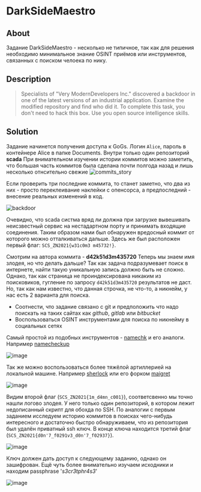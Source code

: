 # DarkSideMaestro
## About  

Задание DarkSideMaestro - несколько не типичное, так как для решения необходимо минимальное знание OSINT приёмов или инструментов, связанных с поиском челоека по нику.

## Description

> Specialists of "Very ModernDevelopers Inc." discovered a backdoor in one of the latest versions of an industrial application. Examine the modified repository and find who did it. To complete this task, you don't need to hack this box. Use you open source intelligence skills.


## Solution

Задание начинется получения доступа к GoGs. Логин ```Alice```, пароль в контейнере Alice в папке Documents.
Внутри только один репозиторий **scada**
При внимательном изучении истории коммитов можно заметить, что большая часть коммитов была сделана почти полгода назад и лишь несколько отнсительно свежие
![commits_story](https://user-images.githubusercontent.com/83208042/131511887-03e42a79-49d3-49db-93b5-47296182dd7f.png)

Если проверить три последние коммита, то станет заметно, что два из них - просто переклеивание наклейки с опенсорса, а предпоследний - внесение реальных изменений в код.

![backdoor](https://user-images.githubusercontent.com/83208042/131513045-a0212d01-52d4-4d1b-8b12-b797eb499515.png)

Очевидно, что scada систма вряд ли должна при загрузке вывешивать неисзвестный сервис на нестадартном порту и принимать входящие соединения. Таким образом нами был обнаружен вредосный коммит от которого можно отталкиваться дальше. Здесь же был расположен первый флаг: `SCS_ZN2021{w31c0m3 m45732!}`.  

Смотрим на автора коммита - **d42k51d3m435720** Теперь мы знаем имя злодея, но что делать дальше? Так как задача подразумевает поиск в интернете, найти такую уникальную запись должно быть не сложно. Однако, так как страница не проиндексирована никаким из поисковиков, гугление по запросу `d42k51d3m435720` результатов не даст. Но, так как нам известно, что данная строчка, не что-то, а никнейм, у нас есть 2 варианта для поиска. 

* Соотнести, что задание связано с git и предположить что надо поискать на таких сайтах как *github*, *gitlab* или *bitbucket*
* Воспользоваться OSINT инструментами для поиска по никнейму в социальных сетях

Самый простой из подобных инструментов - [namechk](https://namechk.com/) и его аналоги. Например [namecheckup](https://namecheckup.com/)

![image](https://user-images.githubusercontent.com/83208042/131516243-8684fbe8-13e1-4fa2-8cdd-73e30e5f9193.png)
                                                         
Так же можно воспользоваться более тяжёлой артиллерией на локальной машине. Например [sherlock](https://github.com/sherlock-project/sherlock) или его форком [maigret](https://github.com/soxoj/maigret)

![image](https://user-images.githubusercontent.com/83208042/131518125-f910e67d-67b3-4675-8170-9abaf319c987.png)

Видим второй флаг (`SCS_ZN2021{1m_d4mn_c001}`), соответсвенно мы точно нашли логово злодея. У него только один репозиторий, в котором лежит недописанный скрипт для обохда по SSH.
По аналогии с первым заданием исследуем историю коммитов в поисках чего-нибудь интересного и достаточно быстро обнаруживаем, что из репозитория был удалён приватный ssh ключ. В конце ключа находится третий флаг (`SCS_ZN2021{d0n'7_f0291v3_d0n'7_f02937}`).

![image](https://user-images.githubusercontent.com/83208042/131520301-1f8667f0-33a7-40ec-a0b2-c20d7822333c.png)


Ключ должен дать доступ к следующему заданию, однако он зашифрован. Ещё чуть более внимательно изучаем исходники и находим passphrase '*s3cr3tphr4s3*'

![image](https://user-images.githubusercontent.com/83208042/131520501-0281cc10-f494-43b2-9fe9-d3c7fb98a6ca.png)

